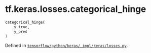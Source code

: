 <div itemscope itemtype="http://developers.google.com/ReferenceObject">
<meta itemprop="name" content="tf.keras.losses.categorical_hinge" />
</div>

# tf.keras.losses.categorical_hinge

``` python
categorical_hinge(
    y_true,
    y_pred
)
```



Defined in [`tensorflow/python/keras/_impl/keras/losses.py`](https://www.tensorflow.org/code/tensorflow/python/keras/_impl/keras/losses.py).


